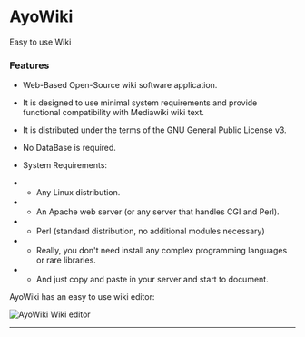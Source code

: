 # AyoWiki

Easy to use Wiki

### Features

- Web-Based Open-Source wiki software application.
- It is designed to use minimal system requirements and provide functional compatibility with Mediawiki wiki text.
- It is distributed under the terms of the GNU General Public License v3.
- No DataBase is required.

- System Requirements:
- - Any Linux distribution.
- - An Apache web server (or any server that handles CGI and Perl).
- - Perl (standard distribution, no additional modules necessary)
- - Really, you don't need install any complex programming languages or rare libraries.
- - And just copy and paste in your server and start to document.

AyoWiki has an easy to use wiki editor:

![AyoWiki Wiki editor](https://ayowiki.org/wiki/db/Image/Ayowikiscrsh1.png "AyoWiki Wiki-editor")

----
